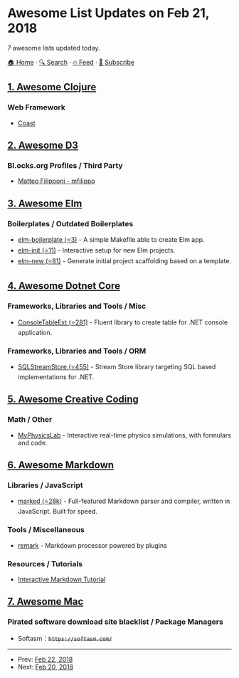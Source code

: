 # Awesome List Updates on Feb 21, 2018

7 awesome lists updated today.

[🏠 Home](/README.md) · [🔍 Search](https://test.trackawesomelist.com/search/) · [🔥 Feed](https://test.trackawesomelist.com/feed.xml) · [📮 Subscribe](https://trackawesomelist.us17.list-manage.com/subscribe?u=d2f0117aa829c83a63ec63c2f&id=36a103854c)



## [1. Awesome Clojure](/content/razum2um/awesome-clojure/README.md)

### Web Framework

*   [Coast](http://coastonclojure.com/)

## [2. Awesome D3](/content/wbkd/awesome-d3/README.md)

### Bl.ocks.org Profiles / Third Party

*   [Matteo Filipponi - mfilippo](https://bl.ocks.org/mfilippo)

## [3. Awesome Elm](/content/sporto/awesome-elm/README.md)

### Boilerplates / Outdated Boilerplates

*   [elm-boilerplate (⭐3)](https://github.com/guillaumearm/elm-boilerplate) - A simple Makefile able to create Elm app.
*   [elm-init (⭐11)](https://github.com/JustusAdam/elm-init) - Interactive setup for new Elm projects.
*   [elm-new (⭐81)](https://github.com/simonewebdesign/elm-new) - Generate initial project scaffolding based on a template.

## [4. Awesome Dotnet Core](/content/thangchung/awesome-dotnet-core/README.md)

### Frameworks, Libraries and Tools / Misc

*   [ConsoleTableExt (⭐281)](https://github.com/minhhungit/ConsoleTableExt) - Fluent library to create table for .NET console application.

### Frameworks, Libraries and Tools / ORM

*   [SQLStreamStore (⭐455)](https://github.com/SQLStreamStore/SQLStreamStore) - Stream Store library targeting SQL based implementations for .NET.

## [5. Awesome Creative Coding](/content/terkelg/awesome-creative-coding/README.md)

### Math / Other

*   [MyPhysicsLab](https://www.myphysicslab.com/) - Interactive real-time physics simulations, with formulars and code.

## [6. Awesome Markdown](/content/BubuAnabelas/awesome-markdown/README.md)

### Libraries / JavaScript

*   [marked (⭐28k)](https://github.com/markedjs/marked) - Full-featured Markdown parser and compiler, written in JavaScript. Built for speed.

### Tools / Miscellaneous

*   [remark](https://remark.js.org/) - Markdown processor powered by plugins

### Resources / Tutorials

*   [Interactive Markdown Tutorial](https://www.markdowntutorial.com/)

## [7. Awesome Mac](/content/jaywcjlove/awesome-mac/README.md)

### Pirated software download site blacklist / Package Managers

*   Softasm：~~`https://softasm.com/`~~

---

- Prev: [Feb 22, 2018](/content/2018/02/22/README.md)
- Next: [Feb 20, 2018](/content/2018/02/20/README.md)